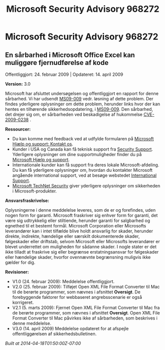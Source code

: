 ﻿---
title: Microsoft Security Advisory 968272
TOCTitle: "968272"
ms:assetid: "968272"
ms:mtpsurl: https://technet.microsoft.com/da-DK/library/968272(v=Security.10)
ms:contentKeyID: 61223908
ms.date: 04/18/2014
mtps_version: v=Security.10
ms.translationtype: HT
---

# Microsoft Security Advisory 968272

## En sårbarhed i Microsoft Office Excel kan muliggøre fjernudførelse af kode

Offentliggjort: 24. februar 2009 | Opdateret: 14. april 2009

**Version:** 3.0

Microsoft har afsluttet undersøgelsen og offentliggjort en rapport for denne sårbarhed. Vi har udsendt [MS09-009](http://go.microsoft.com/fwlink/?linkid=143568) vedr. løsning af dette problem. Der findes yderligere oplysninger om dette problem, herunder links hvor der kan hentes en tilhørende sikkerhedsopdatering, i [MS09-009](http://go.microsoft.com/fwlink/?linkid=143568). Den sårbarhed, det drejer sig om, er sårbarheden ved beskadigelse af hukommelse [CVE-2009-0238](http://www.cve.mitre.org/cgi-bin/cvename.cgi?name=cve-2009-0238) .

**Ressourcer:**

  - Du kan komme med feedback ved at udfylde formularen på [Microsoft Hjælp og support: Kontakt os](https://support.microsoft.com/common/survey.aspx?scid=sw;en;1257&amp;showpage=1&amp;ws=technet&amp;sd=tech).
  - Kunder i USA og Canada kan få teknisk support fra [Security Support](http://go.microsoft.com/fwlink/?linkid=21131). Yderligere oplysninger om dine supportmuligheder finder du på [Microsoft Hjælp og support](http://support.microsoft.com/).
  - Internationale kunder kan få support fra deres lokale Microsoft-afdeling. Du kan få yderligere oplysninger om, hvordan du kontakter Microsoft angående international support, ved at besøge webstedet [International Support](http://go.microsoft.com/fwlink/?linkid=21155).
  - [Microsoft TechNet Security](http://go.microsoft.com/fwlink/?linkid=21132) giver yderligere oplysninger om sikkerheden i Microsoft-produkter.

**Ansvarsfraskrivelse:**

Oplysningerne i denne meddelelse leveres, som de er og forefindes, uden nogen form for garanti. Microsoft fraskriver sig enhver form for garanti, det være sig udtrykkelig eller stiltiende, herunder garanti for salgbarhed og egnethed til et bestemt formål. Microsoft Corporation eller Microsofts leverandører kan i intet tilfælde blive holdt ansvarlig for skader, herunder direkte, indirekte, hændelige eller særskilt dokumenterede skader, følgeskader eller driftstab, selvom Microsoft eller Microsofts leverandører er blevet underrettet om muligheden for sådanne skader. I nogle stater er det ikke tilladt at fraskrive sig eller begrænse erstatningsansvar for følgeskader eller hændelige skader, hvorfor ovennævnte begrænsning muligvis ikke gælder for dig.

**Revisioner:**

  - V1.0 (24. februar 2009): Meddelelse offentliggjort.
  - V2.0 (25. februar 2009): Tilføjet Open XML File Format Converter til Mac til de berørte programmer, som nævnes i afsnittet **Oversigt**. De forebyggende faktorer for webbaseret angrebsscenarie er også korrigeret.
  - V2.1 (5. marts 2009): Fjernet Open XML File Format Converter til Mac fra de berørte programmer, som nævnes i afsnittet **Oversigt**. Open XML File Format Converter til Mac påvirkes ikke af sårbarheden, som beskrives i denne meddelelse.
  - V3.0 (14. april 2009) Meddelelse opdateret for at afspejle offentliggørelsen af sikkerhedsbulletinen.

*Built at 2014-04-18T01:50:00Z-07:00*

